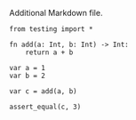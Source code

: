 Additional Markdown file. 

```mojo {doctest="markdown" global=true hide=true}
from testing import *

fn add(a: Int, b: Int) -> Int:
    return a + b
```

```mojo {doctest="markdown" hide=true}
var a = 1
var b = 2
```

```mojo {doctest="markdown"}
var c = add(a, b)
```

```mojo {doctest="markdown" hide=true}
assert_equal(c, 3)
```